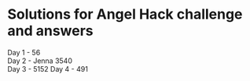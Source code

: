 # Solutions for Angel Hack challenge and answers  
Day 1 - 56  
Day 2 - Jenna 3540  
Day 3 - 5152
Day 4 - 491
